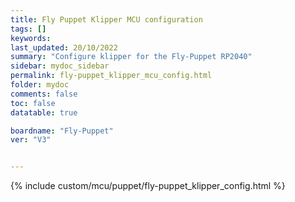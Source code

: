 ```yaml
---
title: Fly Puppet Klipper MCU configuration
tags: []
keywords: 
last_updated: 20/10/2022
summary: "Configure klipper for the Fly-Puppet RP2040"
sidebar: mydoc_sidebar
permalink: fly-puppet_klipper_mcu_config.html
folder: mydoc
comments: false
toc: false
datatable: true

boardname: "Fly-Puppet" 
ver: "V3" 


---
```


{% include custom/mcu/puppet/fly-puppet_klipper_config.html %}

